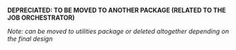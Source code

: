 **DEPRECIATED: TO BE MOVED TO ANOTHER PACKAGE (RELATED TO THE JOB ORCHESTRATOR)**

_Note: can be moved to utilities package or deleted altogether depending on the final design_